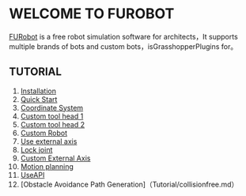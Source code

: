 # WELCOME TO FUROBOT
<!-- ![Logo](.\fav.png)
---- -->

[FURobot](https://www.food4rhino.com/en/app/furobot) is a free robot simulation software for architects，It supports multiple brands of bots and custom bots，isGrasshopperPlugins for。

<!-- * emulate & Offline Program Generation
* Support KUKA, ABB, UR and other brands of robots
* Support for custom bots and other hardware
* Supports multiple construction processes
* KUKA & ABB Communication & Control -->

## TUTORIAL
1. [Installation](Tutorial/installation.md)
2. [Quick Start](Tutorial/getting_started.md)
3. [Coordinate System](Tutorial/frame.md)
4. [Custom tool head 1](Tutorial/3_customtool.md)
5. [Custom tool head 2](Tutorial/customtool2.md)
6. [Custom Robot](Tutorial/customrobot1.md)
7. [Use external axis](Tutorial/useEA.md)
8. [Lock joint](Tutorial/lockjoint.md)
9. [Custom External Axis](Tutorial/customEA.md)
10. [Motion planning](Tutorial/motionplanning.md)
11. [UseAPI](Tutorial/API.md)
12. [Obstacle Avoidance Path Generation]（Tutorial/collisionfree.md）
